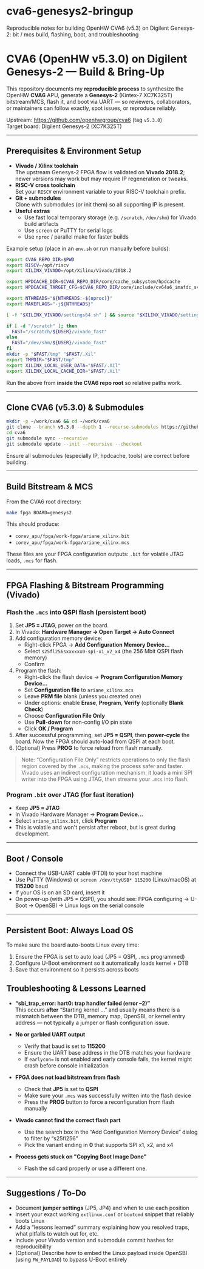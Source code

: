 # cva6-genesys2-bringup  
Reproducible notes for building OpenHW CVA6 (v5.3) on Digilent Genesys-2: bit / mcs build, flashing, boot, and troubleshooting

# CVA6 (OpenHW v5.3.0) on Digilent Genesys-2 — Build & Bring-Up

This repository documents my **reproducible process** to synthesize the OpenHW **CVA6** APU, generate a **Genesys-2** (Kintex-7 XC7K325T) bitstream/MCS, flash it, and boot via UART — so reviewers, collaborators, or maintainers can follow exactly, spot issues, or reproduce reliably.

Upstream: https://github.com/openhwgroup/cva6 (tag `v5.3.0`)  
Target board: Digilent Genesys-2 (XC7K325T)

---

## Prerequisites & Environment Setup

- **Vivado / Xilinx toolchain**  
  The upstream Genesys-2 FPGA flow is validated on **Vivado 2018.2**; newer versions may work but may require IP regeneration or tweaks.  
- **RISC-V cross toolchain**  
  Set your `RISCV` environment variable to your RISC-V toolchain prefix.  
- **Git + submodules**  
  Clone with submodules (or init them) so all supporting IP is present.  
- **Useful extras**  
  - Use fast local temporary storage (e.g. `/scratch`, `/dev/shm`) for Vivado build artifacts  
  - Use `screen` or PuTTY for serial logs  
  - Use `nproc` / parallel make for faster builds

Example setup (place in an `env.sh` or run manually before builds):

~~~bash
export CVA6_REPO_DIR=$PWD
export RISCV=/opt/riscv
export XILINX_VIVADO=/opt/Xilinx/Vivado/2018.2

export HPDCACHE_DIR=$CVA6_REPO_DIR/core/cache_subsystem/hpdcache
export HPDCACHE_TARGET_CFG=$CVA6_REPO_DIR/core/include/cv64a6_imafdc_sv39_hpdcache_config_pkg.sv

export NTHREADS="${NTHREADS:-$(nproc)}"
export MAKEFLAGS="-j${NTHREADS}"

[ -f "$XILINX_VIVADO/settings64.sh" ] && source "$XILINX_VIVADO/settings64.sh"

if [ -d "/scratch" ]; then
  FAST="/scratch/${USER}/vivado_fast"
else
  FAST="/dev/shm/${USER}/vivado_fast"
fi
mkdir -p "$FAST/tmp" "$FAST/.Xil"
export TMPDIR="$FAST/tmp"
export XILINX_LOCAL_USER_DATA="$FAST/.Xil"
export XILINX_LOCAL_CACHE_DIR="$FAST/.Xil"
~~~

Run the above from **inside the CVA6 repo root** so relative paths work.

---

## Clone CVA6 (v5.3.0) & Submodules

~~~bash
mkdir -p ~/work/cva6 && cd ~/work/cva6
git clone --branch v5.3.0 --depth 1 --recurse-submodules https://github.com/openhwgroup/cva6
cd cva6
git submodule sync --recursive
git submodule update --init --recursive --checkout
~~~

Ensure all submodules (especially IP, hpdcache, tools) are correct before building.

---

## Build Bitstream & MCS

From the CVA6 root directory:

~~~bash
make fpga BOARD=genesys2
~~~

This should produce:

- `corev_apu/fpga/work-fpga/ariane_xilinx.bit`  
- `corev_apu/fpga/work-fpga/ariane_xilinx.mcs`

These files are your FPGA configuration outputs: `.bit` for volatile JTAG loads, `.mcs` for flash.

---

## FPGA Flashing & Bitstream Programming (Vivado)

### Flash the `.mcs` into QSPI flash (persistent boot)

1. Set **JP5 = JTAG**, power on the board.  
2. In Vivado: **Hardware Manager → Open Target → Auto Connect**  
3. Add configuration memory device:  
   - Right-click FPGA → **Add Configuration Memory Device…**  
   - Select `s25fl256sxxxxxx0-spi-x1_x2_x4` (the 256 Mbit QSPI flash memory)  
   - Confirm  
4. Program the flash:  
   - Right-click the flash device → **Program Configuration Memory Device…**  
   - Set **Configuration file** to `ariane_xilinx.mcs`  
   - Leave **PRM file** blank (unless you created one)  
   - Under options: enable **Erase**, **Program**, **Verify** (optionally **Blank Check**)  
   - Choose **Configuration File Only**  
   - Use **Pull-down** for non-config I/O pin state  
   - Click **OK / Program**  
5. After successful programming, set **JP5 = QSPI**, then **power-cycle** the board. Now the FPGA should auto-load from QSPI at each boot.  
6. (Optional) Press **PROG** to force reload from flash manually.

> Note: “Configuration File Only” restricts operations to only the flash region covered by the `.mcs`, making the process safer and faster.  
> Vivado uses an indirect configuration mechanism: it loads a mini SPI writer into the FPGA using JTAG, then streams your `.mcs` into flash.

### Program `.bit` over JTAG (for fast iteration)

- Keep **JP5 = JTAG**  
- In Vivado Hardware Manager → **Program Device…**  
- Select `ariane_xilinx.bit`, click **Program**  
- This is volatile and won't persist after reboot, but is great during development.

---

## Boot / Console

- Connect the USB-UART cable (FTDI) to your host machine  
- Use PuTTY (Windows) or `screen /dev/ttyUSB* 115200` (Linux/macOS) at **115200** baud  
- If your OS is on an SD card, insert it  
- On power-up (with JP5 = QSPI), you should see: FPGA configuring → U-Boot → OpenSBI → Linux logs on the serial console

---

## Persistent Boot: Always Load OS

To make sure the board auto-boots Linux every time:

1. Ensure the FPGA is set to auto load (JP5 = QSPI, `.mcs` programmed)  
2. Configure U-Boot environment so it automatically loads kernel + DTB  
3. Save that environment so it persists across boots



## Troubleshooting & Lessons Learned

- **“sbi_trap_error: hart0: trap handler failed (error –2)”**  
  This occurs **after** “Starting kernel …” and usually means there is a mismatch between the DTB, memory map, OpenSBI, or kernel entry address — not typically a jumper or flash configuration issue.

- **No or garbled UART output**  
  - Verify that baud is set to **115200**  
  - Ensure the UART base address in the DTB matches your hardware  
  - If `earlycon=` is not enabled and early console fails, the kernel might crash before console initialization

- **FPGA does not load bitstream from flash**  
  - Check that **JP5** is set to **QSPI**  
  - Make sure your `.mcs` was successfully written into the flash device  
  - Press the **PROG** button to force a reconfiguration from flash manually

- **Vivado cannot find the correct flash part**  
  - Use the search box in the “Add Configuration Memory Device” dialog to filter by “s25fl256”  
  - Pick the variant ending in **0** that supports SPI x1, x2, and x4

- **Process gets stuck on "Copying Boot Image Done"**  
  - Flash the sd card properly or use a different one.
    
---

## Suggestions / To-Do

- Document **jumper settings** (JP5, JP4) and when to use each position  
- Insert your exact working `extlinux.conf` or `bootcmd` snippet that reliably boots Linux  
- Add a “lessons learned” summary explaining how you resolved traps, what pitfalls to watch out for, etc.  
- Include your Vivado version and submodule commit hashes for reproducibility  
- (Optional) Describe how to embed the Linux payload inside OpenSBI (using `FW_PAYLOAD`) to bypass U-Boot entirely  
